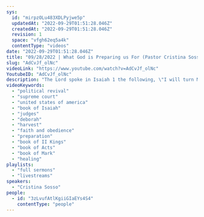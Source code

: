```yaml
---
sys:
  id: "mirpzOLu483XDLPyjwe5p"
  updatedAt: "2022-09-29T01:51:28.046Z"
  createdAt: "2022-09-29T01:51:28.046Z"
  revision: 1
  space: "vfgh62eq5a4k"
  contentType: "videos"
date: "2022-09-29T01:51:28.046Z"
title: "09/28/2022 | What God is Preparing us For (Pastor Cristina Sosso)"
slug: "AdCvJf_olNc"
videoLink: "https://www.youtube.com/watch?v=AdCvJf_olNc"
YoutubeID: "AdCvJf_olNc"
description: "The Lord spoke in Isaiah 1 the following, \"I will turn My hand against you, and thoroughly purge away your dross, and take away all your alloy. I will restore your judges as at the first, and your counselors as at the beginning. Afterward you shall be called the city of righteousness, the faithful city.\" This is what God is doing to prepare the Church in this season. Concerning the judges, He has said that the Deborahs will be raised up in this season. This has already begun to manifest. In the Italy they just elected a woman prime minister who is a passionate Christian. The same thing is happening in other nations as well. All of these things are preparations for a move of God likes of which the Church has never seen in its history. This sermon was delivered by Pastor Cris Sosso at Freedom Fellowship Church International on September 28, 2022."
videoKeywords:
  - "political revival"
  - "supreme court"
  - "united states of america"
  - "book of Isaiah"
  - "judges"
  - "deborah"
  - "harvest"
  - "faith and obedience"
  - "preparation"
  - "book of II Kings"
  - "book of Acts"
  - "book of Mark"
  - "healing"
playlists:
  - "full sermons"
  - "livestreams"
speakers:
  - "Cristina Sosso"
people:
  - id: "3zLvufAtlKgiiGIaEYs4S4"
    contentType: "people"
---
```

